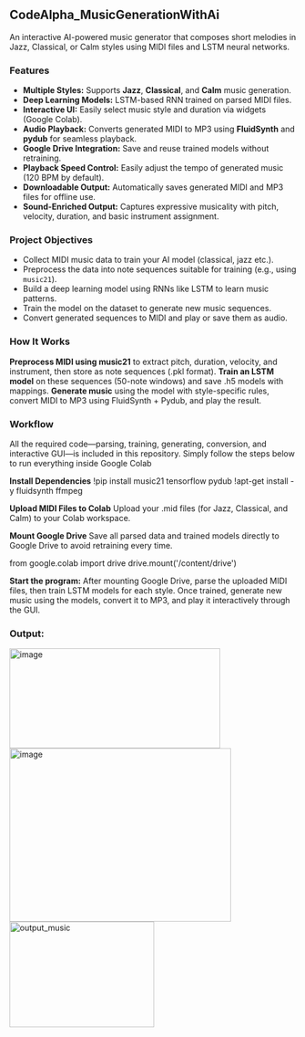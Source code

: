 ## CodeAlpha_MusicGenerationWithAi
An interactive AI-powered music generator that composes short melodies in Jazz, Classical, or Calm styles using MIDI files and LSTM neural networks.

### Features
-  **Multiple Styles:** Supports **Jazz**, **Classical**, and **Calm** music generation.
-  **Deep Learning Models:** LSTM-based RNN trained on parsed MIDI files.
-  **Interactive UI:** Easily select music style and duration via widgets (Google Colab).
-  **Audio Playback:** Converts generated MIDI to MP3 using **FluidSynth** and **pydub** for seamless playback.
-  **Google Drive Integration:** Save and reuse trained models without retraining.
-  **Playback Speed Control:** Easily adjust the tempo of generated music (120 BPM by default).
-  **Downloadable Output:** Automatically saves generated MIDI and MP3 files for offline use.
-  **Sound-Enriched Output:** Captures expressive musicality with pitch, velocity, duration, and basic instrument assignment.

### Project Objectives
- Collect MIDI music data to train your AI model (classical, jazz etc.).
- Preprocess the data into note sequences suitable for training (e.g., using `music21`).
- Build a deep learning model using RNNs like LSTM to learn music patterns.
- Train the model on the dataset to generate new music sequences.
- Convert generated sequences to MIDI and play or save them as audio.

### How It Works
**Preprocess MIDI using music21** to extract pitch, duration, velocity, and instrument, then store as note sequences (.pkl format).
**Train an LSTM model** on these sequences (50-note windows) and save .h5 models with mappings.
**Generate music** using the model with style-specific rules, convert MIDI to MP3 using FluidSynth + Pydub, and play the result.

### Workflow   
All the required code—parsing, training, generating, conversion, and interactive GUI—is included in this repository. Simply follow the steps below to run everything inside Google Colab

**Install Dependencies**
!pip install music21 tensorflow pydub
!apt-get install -y fluidsynth ffmpeg

**Upload MIDI Files to Colab**
Upload your .mid files (for Jazz, Classical, and Calm) to your Colab workspace.

**Mount Google Drive**
Save all parsed data and trained models directly to Google Drive to avoid retraining every time.

from google.colab import drive
drive.mount('/content/drive')

**Start the program:**
After mounting Google Drive, parse the uploaded MIDI files, then train LSTM models for each style. Once trained, generate new music using the models, convert it to MP3, and play it interactively through the GUI.


### Output:

<img width="370" height="175" alt="image" src="https://github.com/user-attachments/assets/12fb7335-0175-4719-a985-b43e834ae0d4" />
<img width="389" height="304" alt="image" src="https://github.com/user-attachments/assets/a97cd2b4-ed17-430c-8dec-c1f343d5acf9" />
<img width="254" height="185" alt="output_music" src="https://github.com/user-attachments/assets/456b6b0a-e3bc-43b1-99b0-2822a165be50" />


